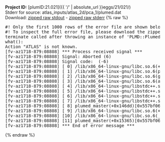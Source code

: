 **Project ID:** [plumID:21.021]({{ '/' | absolute_url }}eggs/21/021/)  
Stderr for source:  atlas_inputs/atlas_2d/pca_1/plumed.dat   
Download: [zipped raw stdout](plumed.dat.plumed_master.stdout.txt.zip) - [zipped raw stderr](plumed.dat.plumed_master.stderr.txt.zip) 
{% raw %}
<pre>
#! Only the first 1000 rows of the error file are shown below
#! To inspect the full error file, please download the zipped raw stderr file above
terminate called after throwing an instance of 'PLMD::Plumed::Exception'
what():
Action "ATLAS" is not known.
[fv-az1718-879:08808] *** Process received signal ***
[fv-az1718-879:08808] Signal: Aborted (6)
[fv-az1718-879:08808] Signal code:  (-6)
[fv-az1718-879:08808] [ 0] /lib/x86_64-linux-gnu/libc.so.6(+0x45330)[0x7f7582045330]
[fv-az1718-879:08808] [ 1] /lib/x86_64-linux-gnu/libc.so.6(pthread_kill+0x11c)[0x7f758209eb2c]
[fv-az1718-879:08808] [ 2] /lib/x86_64-linux-gnu/libc.so.6(gsignal+0x1e)[0x7f758204527e]
[fv-az1718-879:08808] [ 3] /lib/x86_64-linux-gnu/libc.so.6(abort+0xdf)[0x7f75820288ff]
[fv-az1718-879:08808] [ 4] /lib/x86_64-linux-gnu/libstdc++.so.6(+0xa5ff5)[0x7f75824a5ff5]
[fv-az1718-879:08808] [ 5] /lib/x86_64-linux-gnu/libstdc++.so.6(+0xbb0da)[0x7f75824bb0da]
[fv-az1718-879:08808] [ 6] /lib/x86_64-linux-gnu/libstdc++.so.6(_ZSt10unexpectedv+0x0)[0x7f75824a5a55]
[fv-az1718-879:08808] [ 7] /lib/x86_64-linux-gnu/libstdc++.so.6(+0xa5a6f)[0x7f75824a5a6f]
[fv-az1718-879:08808] [ 8] plumed_master(+0x146dd)[0x557bf06c86dd]
[fv-az1718-879:08808] [ 9] /lib/x86_64-linux-gnu/libc.so.6(+0x2a1ca)[0x7f758202a1ca]
[fv-az1718-879:08808] [10] /lib/x86_64-linux-gnu/libc.so.6(__libc_start_main+0x8b)[0x7f758202a28b]
[fv-az1718-879:08808] [11] plumed_master(+0x15365)[0x557bf06c9365]
[fv-az1718-879:08808] *** End of error message ***
</pre>
{% endraw %}
